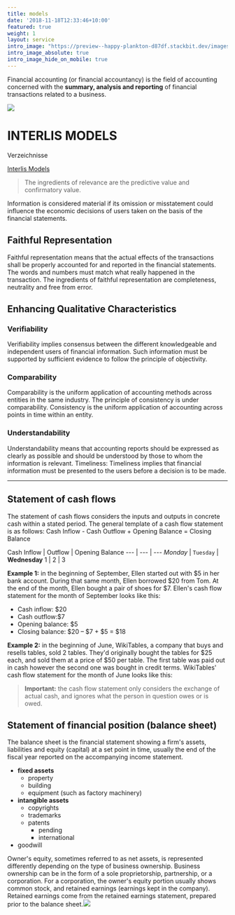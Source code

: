 ```yaml
---
title: models
date: '2018-11-18T12:33:46+10:00'
featured: true
weight: 1
layout: service
intro_image: "https://preview--happy-plankton-d87df.stackbit.dev/images/logo/logo.svg"
intro_image_absolute: true
intro_image_hide_on_mobile: true
---
```

Financial accounting (or financial accountancy) is the field of accounting concerned with the **summary, analysis and reporting** of financial transactions related to a business.

![](/\_static/app-assets/fabrik_model.svg)

# INTERLIS MODELS

Verzeichnisse

[Interlis Models](https://models.interlis.ch/core/)

> The ingredients of relevance are the predictive value and confirmatory value.

Information is considered material if its omission or misstatement could influence the economic decisions of users taken on the basis of the financial statements.

## Faithful Representation

Faithful representation means that the actual effects of the transactions shall be properly accounted for and reported in the financial statements. The words and numbers must match what really happened in the transaction. The ingredients of faithful representation are completeness, neutrality and free from error.

## Enhancing Qualitative Characteristics

### Verifiability

Verifiability implies consensus between the different knowledgeable and independent users of financial information. Such information must be supported by sufficient evidence to follow the principle of objectivity.

### Comparability

Comparability is the uniform application of accounting methods across entities in the same industry. The principle of consistency is under comparability. Consistency is the uniform application of accounting across points in time within an entity.

### Understandability

Understandability means that accounting reports should be expressed as clearly as possible and should be understood by those to whom the information is relevant.
Timeliness: Timeliness implies that financial information must be presented to the users before a decision is to be made.

***

## Statement of cash flows

The statement of cash flows considers the inputs and outputs in concrete cash within a stated period. The general template of a cash flow statement is as follows: Cash Inflow - Cash Outflow + Opening Balance = Closing Balance

Cash Inflow | Outflow | Opening Balance
\--- | --- | ---
*Monday* | `Tuesday` | **Wednesday**
1 | 2 | 3

**Example 1:** in the beginning of September, Ellen started out with $5 in her bank account. During that same month, Ellen borrowed $20 from Tom. At the end of the month, Ellen bought a pair of shoes for $7. Ellen's cash flow statement for the month of September looks like this:

*   Cash inflow: $20
*   Cash outflow:$7
*   Opening balance: $5
*   Closing balance: $20 – $7 + $5 = $18

**Example 2:** in the beginning of June, WikiTables, a company that buys and resells tables, sold 2 tables. They'd originally bought the tables for $25 each, and sold them at a price of $50 per table. The first table was paid out in cash however the second one was bought in credit terms. WikiTables' cash flow statement for the month of June looks like this:

> **Important:** the cash flow statement only considers the exchange of actual cash, and ignores what the person in question owes or is owed.

## Statement of financial position (balance sheet)

The balance sheet is the financial statement showing a firm's assets, liabilities and equity (capital) at a set point in time, usually the end of the fiscal year reported on the accompanying income statement.

*   **fixed assets**
    *   property
    *   building
    *   equipment (such as factory machinery)
*   **intangible assets**
    *   copyrights
    *   trademarks
    *   patents
        *   pending
        *   international
*   goodwill

Owner's equity, sometimes referred to as net assets, is represented differently depending on the type of business ownership. Business ownership can be in the form of a sole proprietorship, partnership, or a corporation. For a corporation, the owner's equity portion usually shows common stock, and retained earnings (earnings kept in the company). Retained earnings come from the retained earnings statement, prepared prior to the balance sheet.![](/\_static/app-assets/fabrik_vers2.svg)
